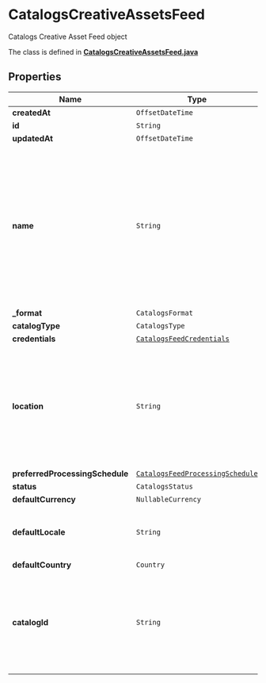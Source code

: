 

# CatalogsCreativeAssetsFeed

Catalogs Creative Asset Feed object

The class is defined in **[CatalogsCreativeAssetsFeed.java](../../src/main/java/org/openapitools/model/CatalogsCreativeAssetsFeed.java)**

## Properties

Name | Type | Description | Notes
------------ | ------------- | ------------- | -------------
**createdAt** | `OffsetDateTime` |  | 
**id** | `String` |  | 
**updatedAt** | `OffsetDateTime` |  | 
**name** | `String` | A human-friendly name associated to a given feed. This value is currently nullable due to historical reasons. It is expected to become non-nullable in the future. | 
**_format** | `CatalogsFormat` |  | 
**catalogType** | `CatalogsType` |  | 
**credentials** | [`CatalogsFeedCredentials`](CatalogsFeedCredentials.md) |  | 
**location** | `String` | The URL where a feed is available for download. This URL is what Pinterest will use to download a feed for processing. | 
**preferredProcessingSchedule** | [`CatalogsFeedProcessingSchedule`](CatalogsFeedProcessingSchedule.md) |  | 
**status** | `CatalogsStatus` |  | 
**defaultCurrency** | `NullableCurrency` |  | 
**defaultLocale** | `String` | The locale used within a feed for product descriptions. | 
**defaultCountry** | `Country` |  | 
**catalogId** | `String` | Catalog id pertaining to the feed. If not provided, feed will use a default catalog based on type. | 
















